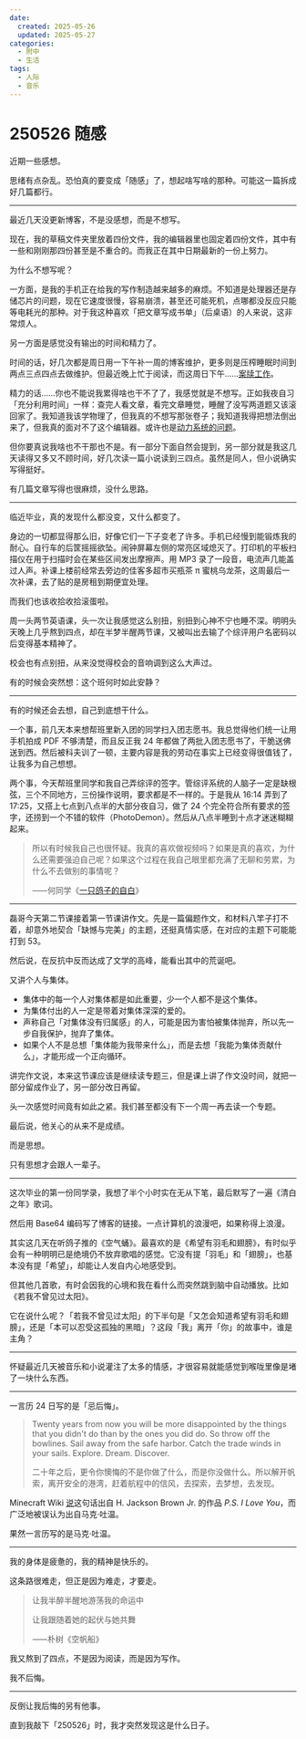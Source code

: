 ```yaml
---
date:
  created: 2025-05-26
  updated: 2025-05-27
categories:
  - 附中
  - 生活
tags:
  - 人际
  - 音乐
---
```

# 250526 随感

近期一些感想。

思绪有点杂乱。恐怕真的要变成「随感」了，想起啥写啥的那种。可能这一篇拆成好几篇都行。

---

<!-- more -->

最近几天没更新博客，不是没感想，而是不想写。

现在，我的草稿文件夹里放着四份文件，我的编辑器里也固定着四份文件，其中有一些和刚刚那四份甚至是不重合的。而我正在其中日期最新的一份上努力。

为什么不想写呢？

一方面，是我的手机正在给我的写作制造越来越多的麻烦。不知道是处理器还是存储芯片的问题，现在它速度很慢，容易崩溃，甚至还可能死机，点哪都没反应只能等电耗光的那种。对于我这种喜欢「把文章写成书单」（后桌语）的人来说，这非常烦人。

另一方面是感觉没有输出的时间和精力了。

时间的话，好几次都是周日用一下午补一周的博客维护，更多则是压榨睡眠时间到两点三点四点去做维护。但最近晚上忙于阅读，而这周日下午……[案牍工作](250519.md)。

精力的话……你也不能说我累得啥也干不了了，我感觉就是不想写。正如我夜自习「充分利用时间」一样：查完人看文章，看完文章睡觉，睡醒了没写两道题又该滚回家了。我知道我该学物理了，但我真的不想写那张卷子；我知道我得把想法倒出来了，但我真的面对不了这个编辑器。或许也是[动力系统的问题](https://sspai.com/post/78288)。

但你要真说我啥也不干那也不是。有一部分下面自然会提到，另一部分就是我这几天读得又多又不顾时间，好几次读一篇小说读到三四点。虽然是同人，但小说确实写得挺好。

有几篇文章写得也很麻烦，没什么思路。

---

临近毕业，真的发现什么都没变，又什么都变了。

身边的一切都显得那么旧，好像它们一下子变老了许多。手机已经慢到能锻炼我的耐心。自行车的后筐摇摇欲坠。闹钟屏幕左侧的常亮区域熄灭了。打印机的平板扫描仪在用于扫描时会在某些区间发出摩擦声。用 MP3 录了一段音，电流声几能盖过人声。补课上楼前经常去旁边的佳客多超市买瓶茶 π 蜜桃乌龙茶，这周最后一次补课，去了贴的是房租到期便宜处理。

而我们也该收拾收拾滚蛋啦。

周一头两节英语课，头一次让我感觉这么别扭，别扭到心神不宁也睡不深。明明头天晚上几乎熬到四点，却在半梦半醒两节课，又被叫出去输了个综评用户名密码以后变得基本精神了。

校会也有点别扭，从来没觉得校会的音响调到这么大声过。

有的时候会突然想：这个班何时如此安静？

---

有的时候还会去想，自己到底想干什么。

一个事，前几天本来想帮班里新入团的同学扫入团志愿书。我总觉得他们统一让用手机拍成 PDF 不够清楚，而且反正我 24 年都做了两批入团志愿书了，干脆送佛送到西。然后被科夫训了一顿，主要内容是我的劳动在事实上已经变得很值钱了，让我多为自己想想。

两个事，今天帮班里同学和我自己弄综评的签字。管综评系统的人脑子一定是缺根弦，三个不同地方，三份操作说明，要求都是不一样的。于是我从 16:14 弄到了 17:25，又搭上七点到八点半的大部分夜自习，做了 24 个完全符合所有要求的签字，还捞到一个不错的软件（PhotoDemon）。然后从八点半睡到十点才迷迷糊糊起来。

> 所以有时候我自己也很怀疑。我真的喜欢做视频吗？如果是真的喜欢，为什么还需要强迫自己呢？如果这个过程在我自己眼里都充满了无聊和劳累，为什么不去做别的事情呢？
>
> ⸺何同学《[一只鸽子的自白](https://www.bilibili.com/video/BV1YK4y1C7CU/)》

---

磊哥今天第二节课接着第一节课讲作文。先是一篇偏题作文，和材料八竿子打不着，却意外地契合「缺憾与完美」的主题，还挺真情实感，在对应的主题下可能能打到 53。

然后说，在反抗中反而达成了文学的高峰，能看出其中的荒诞吧。

又讲个人与集体。

- 集体中的每一个人对集体都是如此重要，少一个人都不是这个集体。
- 为集体付出的人一定是带着对集体深深的爱的。
- 声称自己「对集体没有归属感」的人，可能是因为害怕被集体抛弃，所以先一步自我保护，抛弃了集体。
- 如果个人不是总想「集体能为我带来什么」，而是去想「我能为集体贡献什么」，才能形成一个正向循环。

讲完作文说，本来这节课应该是继续读专题三，但是课上讲了作文没时间，就把一部分留成作业了，另一部分改日再留。

头一次感觉时间竟有如此之紧。我们甚至都没有下一个周一再去读一个专题。

最后说，他关心的从来不是成绩。

而是思想。

只有思想才会跟人一辈子。

---

这次毕业的第一份同学录，我想了半个小时实在无从下笔，最后默写了一遍《清白之年》歌词。

然后用 Base64 编码写了博客的链接。一点计算机的浪漫吧，如果称得上浪漫。

其实这几天在听鸽子推的《空气蛹》。最喜欢的是《希望有羽毛和翅膀》，有时似乎会有一种明明已是绝境仍不放弃歌唱的感觉。它没有提「羽毛」和「翅膀」，也基本没有提「希望」，却能让人发自内心地感受到。

但其他几首歌，有时会因我的心境和我在看什么而突然跳到脑中自动播放。比如《若我不曾见过太阳》。

它在说什么呢？「若我不曾见过太阳」的下半句是「又怎会知道希望有羽毛和翅膀」，还是「本可以忍受这孤独的黑暗」？这段「我」离开「你」的故事中，谁是主角？

---

怀疑最近几天被音乐和小说灌注了太多的情感，才很容易就能感觉到喉咙里像是堵了一块什么东西。

---

一言历 24 日写的是「忌后悔」。

> Twenty years from now you will be more disappointed by the things that you didn't do than by the ones you did do. So throw off the bowlines. Sail away from the safe harbor. Catch the trade winds in your sails. Explore. Dream. Discover.
>
> 二十年之后，更令你懊悔的不是你做了什么，而是你没做什么。所以解开帆索，离开安全的港湾，赶着航程中的信风，去探索，去梦想，去发现。

Minecraft Wiki [说](https://zh.minecraft.wiki/w/%E8%83%9C%E5%88%A9%E5%B1%8F%E5%B9%95)这句话出自 H. Jackson Brown Jr. 的作品 *P.S. I Love You*，而广泛地被误认为出自马克·吐温。

果然一言历写的是马克·吐温。

---

我的身体是疲惫的，我的精神是快乐的。

这条路很难走，但正是因为难走，才要走。

> 让我半醉半醒地游荡我的命运中
>
> 让我跟随着她的起伏与她共舞
>
> ⸺朴树《空帆船》

我又熬到了四点，不是因为阅读，而是因为写作。

我不后悔。

---

反倒让我后悔的另有他事。

直到我敲下「250526」时，我才突然发现这是什么日子。
